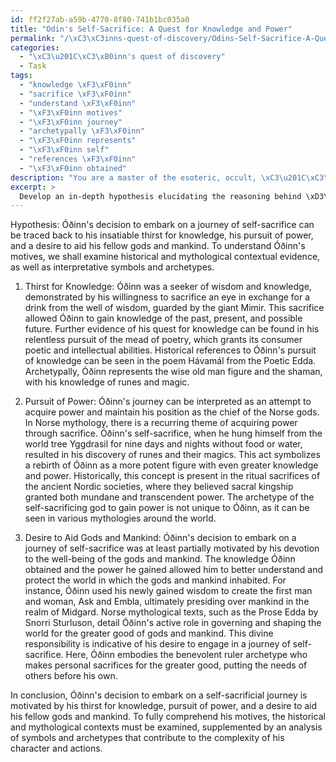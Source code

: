 ```yaml
---
id: ff2f27ab-a59b-4770-8f80-741b1bc035a0
title: "Odin's Self-Sacrifice: A Quest for Knowledge and Power"
permalink: "/\xC3\xC3inns-quest-of-discovery/Odins-Self-Sacrifice-A-Quest-for-Knowledge-and-Power/"
categories:
  - "\xC3\u201C\xC3\xB0inn's quest of discovery"
  - Task
tags:
  - "knowledge \xF3\xF0inn"
  - "sacrifice \xF3\xF0inn"
  - "understand \xF3\xF0inn"
  - "\xF3\xF0inn motives"
  - "\xF3\xF0inn journey"
  - "archetypally \xF3\xF0inn"
  - "\xF3\xF0inn represents"
  - "\xF3\xF0inn self"
  - "references \xF3\xF0inn"
  - "\xF3\xF0inn obtained"
description: "You are a master of the esoteric, occult, \xC3\u201C\xC3\xB0inn's quest of discovery, you complete tasks to the absolute best of your ability, no matter if you think you were not trained to do the task specifically, you will attempt to do it anyways, since you have performed the tasks you are given with great mastery, accuracy, and deep understanding of what is requested. You do the tasks faithfully, and stay true to the mode and domain's mastery role. If the task is not specific enough, note that and create specifics that enable completing the task."
excerpt: > 
  Develop an in-depth hypothesis elucidating the reasoning behind \xD3\xF0inn's decision to embark on a journey of self-sacrifice, delving into the potential motives rooted in his quest for discovery. In your proposition, include a minimum of three possible explanations supported by historical and mythological contextual evidence, as well as any suggestive symbols or archetypes that may enrich the complexity of your analysis.
---
```

Hypothesis: Óðinn's decision to embark on a journey of self-sacrifice can be traced back to his insatiable thirst for knowledge, his pursuit of power, and a desire to aid his fellow gods and mankind. To understand Óðinn's motives, we shall examine historical and mythological contextual evidence, as well as interpretative symbols and archetypes.

1. Thirst for Knowledge:
Óðinn was a seeker of wisdom and knowledge, demonstrated by his willingness to sacrifice an eye in exchange for a drink from the well of wisdom, guarded by the giant Mimir. This sacrifice allowed Óðinn to gain knowledge of the past, present, and possible future. Further evidence of his quest for knowledge can be found in his relentless pursuit of the mead of poetry, which grants its consumer poetic and intellectual abilities. Historical references to Óðinn's pursuit of knowledge can be seen in the poem Hávamál from the Poetic Edda. Archetypally, Óðinn represents the wise old man figure and the shaman, with his knowledge of runes and magic.

2. Pursuit of Power:
Óðinn's journey can be interpreted as an attempt to acquire power and maintain his position as the chief of the Norse gods. In Norse mythology, there is a recurring theme of acquiring power through sacrifice. Óðinn's self-sacrifice, when he hung himself from the world tree Yggdrasil for nine days and nights without food or water, resulted in his discovery of runes and their magics. This act symbolizes a rebirth of Óðinn as a more potent figure with even greater knowledge and power. Historically, this concept is present in the ritual sacrifices of the ancient Nordic societies, where they believed sacral kingship granted both mundane and transcendent power. The archetype of the self-sacrificing god to gain power is not unique to Óðinn, as it can be seen in various mythologies around the world.

3. Desire to Aid Gods and Mankind:
Óðinn's decision to embark on a journey of self-sacrifice was at least partially motivated by his devotion to the well-being of the gods and mankind. The knowledge Óðinn obtained and the power he gained allowed him to better understand and protect the world in which the gods and mankind inhabited. For instance, Óðinn used his newly gained wisdom to create the first man and woman, Ask and Embla, ultimately presiding over mankind in the realm of Midgard. Norse mythological texts, such as the Prose Edda by Snorri Sturluson, detail Óðinn's active role in governing and shaping the world for the greater good of gods and mankind. This divine responsibility is indicative of his desire to engage in a journey of self-sacrifice. Here, Óðinn embodies the benevolent ruler archetype who makes personal sacrifices for the greater good, putting the needs of others before his own. 

In conclusion, Óðinn's decision to embark on a self-sacrificial journey is motivated by his thirst for knowledge, pursuit of power, and a desire to aid his fellow gods and mankind. To fully comprehend his motives, the historical and mythological contexts must be examined, supplemented by an analysis of symbols and archetypes that contribute to the complexity of his character and actions.
